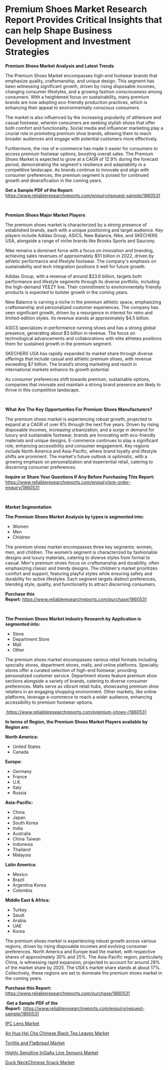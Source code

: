 <p><h1>Premium Shoes Market Research Report Provides Critical Insights that can help Shape Business Development and Investment Strategies</h1></p><p><strong>Premium Shoes Market Analysis and Latest Trends</strong></p>
<p><p>The Premium Shoes Market encompasses high-end footwear brands that emphasize quality, craftsmanship, and unique design. This segment has been witnessing significant growth, driven by rising disposable incomes, changing consumer lifestyles, and a growing fashion consciousness among consumers. With a heightened focus on sustainability, many premium brands are now adopting eco-friendly production practices, which is enhancing their appeal to environmentally conscious consumers.</p><p>The market is also influenced by the increasing popularity of athleisure and casual footwear, wherein consumers are seeking stylish shoes that offer both comfort and functionality. Social media and influencer marketing play a crucial role in promoting premium shoe brands, allowing them to reach broader audiences and engage with potential customers more effectively.</p><p>Furthermore, the rise of e-commerce has made it easier for consumers to access premium footwear options, boosting overall sales. The Premium Shoes Market is expected to grow at a CAGR of 12.9% during the forecast period, demonstrating the segment's resilience and adaptability in a competitive landscape. As brands continue to innovate and align with consumer preferences, the premium segment is poised for continued growth and diversification in the coming years.</p></p>
<p><strong>Get a Sample PDF of the Report:&nbsp;</strong> <a href="https://www.reliableresearchreports.com/enquiry/request-sample/1860531?utm_campaign=2128&utm_medium=2&utm_source=Github&utm_content=ia&utm_term=05022025&utm_id=premium-shoes">https://www.reliableresearchreports.com/enquiry/request-sample/1860531</a></p>
<p>&nbsp;</p>
<p><strong>Premium Shoes Major Market Players</strong></p>
<p><p>The premium shoes market is characterized by a strong presence of established brands, each with a unique positioning and target audience. Key players include Adidas Group, ASICS, New Balance, Nike, and SKECHERS USA, alongside a range of niche brands like Brooks Sports and Saucony.</p><p>Nike remains a dominant force with a focus on innovation and branding, achieving sales revenues of approximately $51 billion in 2022, driven by athletic performance and lifestyle footwear. The company's emphasis on sustainability and tech integration positions it well for future growth.</p><p>Adidas Group, with a revenue of around $23.6 billion, targets both performance and lifestyle segments through its diverse portfolio, including the high-demand YEEZY line. Their commitment to environmentally friendly products is expected to bolster growth in the coming years.</p><p>New Balance is carving a niche in the premium athletic space, emphasizing craftsmanship and personalized customer experiences. The company has seen significant growth, driven by a resurgence in interest for retro and limited-edition styles. Its revenue stands at approximately $4.5 billion.</p><p>ASICS specializes in performance running shoes and has a strong global presence, generating about $3 billion in revenue. The focus on technological advancements and collaborations with elite athletes positions them for sustained growth in the premium segment.</p><p>SKECHERS USA has rapidly expanded its market share through diverse offerings that include casual and athletic premium shoes, with revenue exceeding $7 billion. The brand’s strong marketing and reach in international markets enhance its growth potential.</p><p>As consumer preferences shift towards premium, sustainable options, companies that innovate and maintain a strong brand presence are likely to thrive in this competitive landscape.</p></p>
<p>&nbsp;</p>
<p><strong>What Are The Key Opportunities For Premium Shoes Manufacturers?</strong></p>
<p><p>The premium shoes market is experiencing robust growth, projected to expand at a CAGR of over 6% through the next five years. Driven by rising disposable incomes, increasing urbanization, and a surge in demand for luxury and sustainable footwear, brands are innovating with eco-friendly materials and unique designs. E-commerce continues to play a significant role, enhancing accessibility and consumer engagement. Key regions include North America and Asia-Pacific, where brand loyalty and lifestyle shifts are prominent. The market's future outlook is optimistic, with a growing emphasis on personalization and experiential retail, catering to discerning consumer preferences.</p></p>
<p><strong>Inquire or Share Your Questions If Any Before Purchasing This Report:</strong> <a href="https://www.reliableresearchreports.com/enquiry/pre-order-enquiry/1860531?utm_campaign=2128&utm_medium=2&utm_source=Github&utm_content=ia&utm_term=05022025&utm_id=premium-shoes">https://www.reliableresearchreports.com/enquiry/pre-order-enquiry/1860531</a></p>
<p>&nbsp;</p>
<p><strong>Market Segmentation</strong></p>
<p><strong>The Premium Shoes Market Analysis by types is segmented into:</strong></p>
<p><ul><li>Women</li><li>Men</li><li>Children</li></ul></p>
<p><p>The premium shoes market encompasses three key segments: women, men, and children. The women’s segment is characterized by fashionable designs and luxury materials, catering to diverse styles from formal to casual. Men's premium shoes focus on craftsmanship and durability, often emphasizing classic and trendy designs. The children's market prioritizes comfort and support, featuring playful styles while ensuring safety and durability for active lifestyles. Each segment targets distinct preferences, blending style, quality, and functionality to attract discerning consumers.</p></p>
<p><strong>Purchase this Report:&nbsp;</strong><a href="https://www.reliableresearchreports.com/purchase/1860531?utm_campaign=2128&utm_medium=2&utm_source=Github&utm_content=ia&utm_term=05022025&utm_id=premium-shoes">https://www.reliableresearchreports.com/purchase/1860531</a></p>
<p>&nbsp;</p>
<p><strong>The Premium Shoes Market Industry Research by Application is segmented into:</strong></p>
<p><ul><li>Store</li><li>Department Store</li><li>Mall</li><li>Other</li></ul></p>
<p><p>The premium shoes market encompasses various retail formats including specialty stores, department stores, malls, and online platforms. Specialty stores offer a curated selection of high-end footwear, providing personalized customer service. Department stores feature premium shoe sections alongside a variety of brands, catering to diverse consumer preferences. Malls serve as vibrant retail hubs, showcasing premium shoe retailers in an engaging shopping environment. Other markets, like online platforms, leverage e-commerce to reach a wider audience, enhancing accessibility to premium footwear options.</p></p>
<p><a href="https://www.reliableresearchreports.com/premium-shoes-r1860531?utm_campaign=2128&utm_medium=2&utm_source=Github&utm_content=ia&utm_term=05022025&utm_id=premium-shoes">&nbsp;https://www.reliableresearchreports.com/premium-shoes-r1860531</a></p>
<p><strong>In terms of Region, the Premium Shoes Market Players available by Region are:</strong></p>
<p>
    <p> <strong> North America: </strong>
        <ul>
            <li>United States</li>
            <li>Canada</li>
        </ul>
        </p> 
    <p> <strong> Europe: </strong>
        <ul>
            <li>Germany</li>
            <li>France</li>
            <li>U.K.</li>
            <li>Italy</li>
            <li>Russia</li>
        </ul>
        </p> 
    <p> <strong> Asia-Pacific: </strong>
        <ul>
            <li>China</li>
            <li>Japan</li>
            <li>South Korea</li>
            <li>India</li>
            <li>Australia</li>
            <li>China Taiwan</li>
            <li>Indonesia</li>
            <li>Thailand</li>
            <li>Malaysia</li>
        </ul>
        </p> 
    <p> <strong> Latin America: </strong>
        <ul>
            <li>Mexico</li>
            <li>Brazil</li>
            <li>Argentina Korea</li>
            <li>Colombia</li>
        </ul>
        </p> 
    <p> <strong> Middle East & Africa: </strong>
        <ul>
            <li>Turkey</li>
            <li>Saudi</li>
            <li>Arabia</li>
            <li>UAE</li>
            <li>Korea</li>
        </ul>
    </p>
    </p>
<p><p>The premium shoes market is experiencing robust growth across various regions, driven by rising disposable incomes and evolving consumer preferences. North America and Europe lead the market, with respective shares of approximately 30% and 25%. The Asia-Pacific region, particularly China, is witnessing rapid expansion, projected to account for around 28% of the market share by 2025. The USA's market share stands at about 17%. Collectively, these regions are set to dominate the premium shoes market in the coming years.</p></p>
<p><strong>Purchase this Report: </strong><a href="https://www.reliableresearchreports.com/purchase/1860531?utm_campaign=2128&utm_medium=2&utm_source=Github&utm_content=ia&utm_term=05022025&utm_id=premium-shoes">https://www.reliableresearchreports.com/purchase/1860531</a></p>
<p>&nbsp;<strong>Get a Sample PDF of the Report:&nbsp;&nbsp;</strong><a href="https://www.reliableresearchreports.com/enquiry/request-sample/1860531?utm_campaign=2128&utm_medium=2&utm_source=Github&utm_content=ia&utm_term=05022025&utm_id=premium-shoes">https://www.reliableresearchreports.com/enquiry/request-sample/1860531</a></p>
<p><strong></strong></p>
<p><p><a href="https://www.linkedin.com/pulse/key-trends-driving-ipc-lens-market-growth-45-cagr-from-j1toe?utm_campaign=2128&utm_medium=2&utm_source=Github&utm_content=ia&utm_term=05022025&utm_id=premium-shoes">IPC Lens Market</a></p><p><a href="https://www.linkedin.com/pulse/exploring-hua-hei-cha-chinese-black-tea-leaves-market-br71e?utm_campaign=2128&utm_medium=2&utm_source=Github&utm_content=ia&utm_term=05022025&utm_id=premium-shoes">An Hua Hei Cha Chinese Black Tea Leaves Market</a></p><p><a href="https://www.linkedin.com/pulse/market-trends-growth-tortilla-flatbread-industry-136-lrl0e?utm_campaign=2128&utm_medium=2&utm_source=Github&utm_content=ia&utm_term=05022025&utm_id=premium-shoes">Tortilla and Flatbread Market</a></p><p><a href="https://www.linkedin.com/pulse/thorough-overview-highly-sensitive-ingaas-line-sensors-licge?utm_campaign=2128&utm_medium=2&utm_source=Github&utm_content=ia&utm_term=05022025&utm_id=premium-shoes">Highly Sensitive InGaAs Line Sensors Market</a></p><p><a href="https://www.linkedin.com/pulse/duck-neckchinese-snack-market-booms-49-growth-rate-2032-yfbpe?utm_campaign=2128&utm_medium=2&utm_source=Github&utm_content=ia&utm_term=05022025&utm_id=premium-shoes">Duck NeckChinese Snack Market</a></p></p>